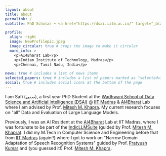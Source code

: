 ```yaml
---
layout: about
title: about
permalink: /
subtitle: PhD Scholar • <a href="https://dsai.iitm.ac.in/" target="_blank">DSAI</a> • <a href="https://ai4bharat.iitm.ac.in/" target="_blank">AI4Bharat</a> • <a href="https://www.iitm.ac.in/" target="_blank">IIT Madras</a>

profile:
  align: right
  image: NewProfilepic.jpeg
  image_circular: true # crops the image to make it circular
  more_info: >
    <p>AI4Bharat Lab</p>
    <p>Indian Institute of Technology, Madras</p>
    <p>Chennai, Tamil Nadu, India</p>

news: true # includes a list of news items
selected_papers: true # includes a list of papers marked as "selected={true}"
social: true # includes social icons at the bottom of the page
---
```


<!-- محمد صفی ارحمن خان صوفیانی -->

I am Safi (صفی), a first year PhD Student at the [Wadhwani School of Data Science and Artificial Intelligence (DSAI)](https://dsai.iitm.ac.in/) @ [IIT Madras](https://www.iitm.ac.in/) & [AI4Bharat](https://ai4bharat.iitm.ac.in/) Lab where I am advised by Prof. [Mitesh M. Khapra](http://www.cse.iitm.ac.in/~miteshk/). My current research focuses on "all" Data and Evaluation of Large Language Models. 

Previously, I was an AI Resident at the [AI4Bharat](https://ai4bharat.iitm.ac.in/) Lab at IIT Madras, where I was fortunate to be part of the [IndicLLMSuite](https://github.com/AI4Bharat/IndicLLMSuite) (guided by Prof. [Mitesh M. Khapra](http://www.cse.iitm.ac.in/~miteshk/)). I did my M.Tech in Computer Science and Engineering before that from [IIT Madras](https://www.iitm.ac.in/) (again!!) where I got to work on "Narrow Domain Adaptation of Speech Recognition Systems" guided by Prof. [Pratyush Kumar](https://in.linkedin.com/in/pratyush-kumar-8844a8a3) and (you guessed it!) Prof. [Mitesh M. Khapra](http://www.cse.iitm.ac.in/~miteshk/). 
